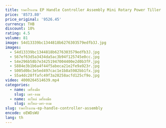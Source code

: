 ```yaml
---
title: ราคาโรงงาน EP Handle Controller Assembly Mini Rotary Power Tiller
price: '8573.80'
price_original: '9526.45'
currency: THB
discount: 10%
rating: 4.5
volume: 81
image: S4d13339bc1344818b6276303579edfb3J.jpg
images:
  - S4d13339bc1344818b6276303579edfb3J.jpg
  - S67ef63d5a3434da5ac3b94f125745e0cc.jpg
  - S4e296b58b7e34251947004400e2d0b3fF.jpg
  - S884e3b1b6a4f44f5abeca21e2fe9a923r.jpg
  - S005d0bc3e5ed497cac1e1b8a5982bb1fx.jpg
  - S5a4dc28ffafc49f3a28258acfd125cf9o.jpg
video: 4000264514639.mp4
categories:
  - name: เครื่องมือ
    slug: เคร-องม
  - name: อะไหล่ เครื่องมือ
    slug: อะไหล-เคร-องม
slug: ราคาโรงงาน-ep-handle-controller-assembly
encode: oEWDsWU
lang: th
---
```

  